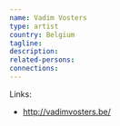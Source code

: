```yaml
---
name: Vadim Vosters
type: artist
country: Belgium
tagline:
description:
related-persons:
connections:
---
```

Links:
* <http://vadimvosters.be/>
